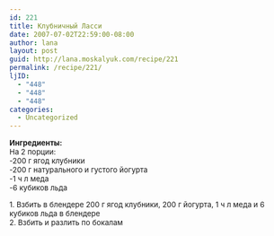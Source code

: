 ```yaml
---
id: 221
title: Клубничный Ласси
date: 2007-07-02T22:59:00-08:00
author: lana
layout: post
guid: http://lana.moskalyuk.com/recipe/221
permalink: /recipe/221/
ljID:
  - "448"
  - "448"
  - "448"
categories:
  - Uncategorized
---
```

<font size="-1"><b><img alt="" src="http://farm2.static.flickr.com/1203/702445896_68a96e393e.jpg?v=0" /><br />Ингредиенты:<br /></b></font><font size="-1">На 2 порции:<br />-200 г ягод клубники<br />-200 г натурального и густого йогурта<br />-1 ч л меда<br /> -6 кубиков льда</p> 

<p>
  </font><font size="-1"> 1. Взбить в блендере 200 г ягод клубники, 200 г йогурта, 1 ч л меда и 6 кубиков льда в блендере<br />2. Взбить и разлить по бокалам</font><br /><img alt="" src="http://farm2.static.flickr.com/1319/702449526_5379b935d5.jpg?v=0" />
</p>